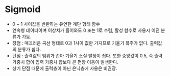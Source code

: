# Sigmoid

- 0 ~ 1 사이값을 반환하는 유연한 계단 형태 함수
- 연속형 데이터이며 이상치가 들어와도 0 또는 1로 수렴, 활성 함수로 사용시 이진 분류가 가능.
- 장점 : 매끄러운 곡선 형태로 0과 1사이 값만 가지므로 기울기 폭주가 없다. 출력값의 분류가 쉽다.
- 단점 : 출력값의 범위가 좁아 기울기 소실 발생이 쉽다. 또한 중앙값이 0.5, 즉 출력 가중치 합이 입력 가중치 합보다 큰 편향 이동이 발생한다.
- 상기 단점 때문에 출력층이 아닌 은닉층에 사용은 비권장.
